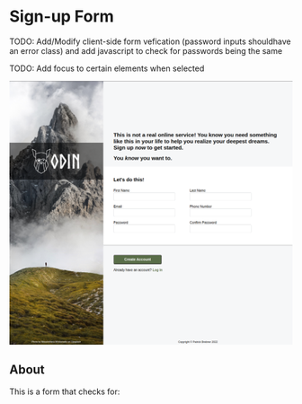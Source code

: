 # Sign-up Form
TODO: Add/Modify client-side form vefication (password inputs shouldhave an error class) and add javascript to check for passwords being the same

TODO: Add focus to certain elements when selected

![My Image](UI.png)

## About
This is a form that checks for:
